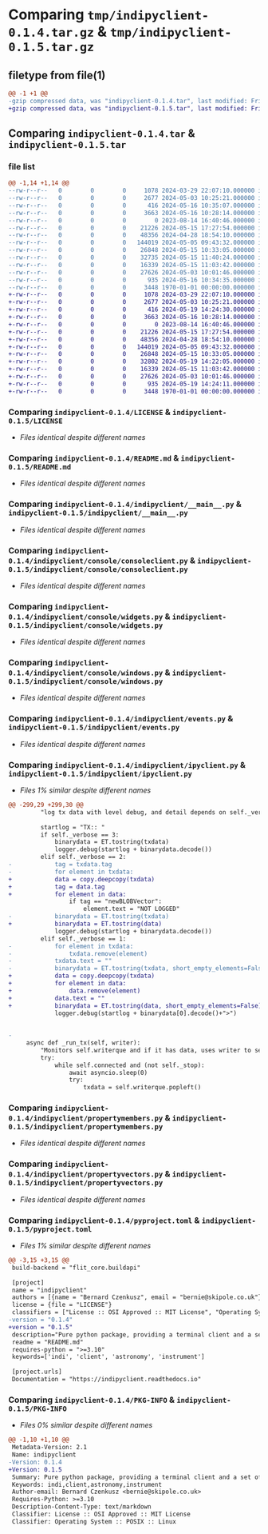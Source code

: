 # Comparing `tmp/indipyclient-0.1.4.tar.gz` & `tmp/indipyclient-0.1.5.tar.gz`

## filetype from file(1)

```diff
@@ -1 +1 @@
-gzip compressed data, was "indipyclient-0.1.4.tar", last modified: Fri Jan  1 00:00:00 2016, max compression
+gzip compressed data, was "indipyclient-0.1.5.tar", last modified: Fri Jan  1 00:00:00 2016, max compression
```

## Comparing `indipyclient-0.1.4.tar` & `indipyclient-0.1.5.tar`

### file list

```diff
@@ -1,14 +1,14 @@
--rw-r--r--   0        0        0     1078 2024-03-29 22:07:10.000000 indipyclient-0.1.4/LICENSE
--rw-r--r--   0        0        0     2677 2024-05-03 10:25:21.000000 indipyclient-0.1.4/README.md
--rw-r--r--   0        0        0      416 2024-05-16 10:35:07.000000 indipyclient-0.1.4/indipyclient/__init__.py
--rw-r--r--   0        0        0     3663 2024-05-16 10:28:14.000000 indipyclient-0.1.4/indipyclient/__main__.py
--rw-r--r--   0        0        0        0 2023-08-14 16:40:46.000000 indipyclient-0.1.4/indipyclient/console/__init__.py
--rw-r--r--   0        0        0    21226 2024-05-15 17:27:54.000000 indipyclient-0.1.4/indipyclient/console/consoleclient.py
--rw-r--r--   0        0        0    48356 2024-04-28 18:54:10.000000 indipyclient-0.1.4/indipyclient/console/widgets.py
--rw-r--r--   0        0        0   144019 2024-05-05 09:43:32.000000 indipyclient-0.1.4/indipyclient/console/windows.py
--rw-r--r--   0        0        0    26848 2024-05-15 10:33:05.000000 indipyclient-0.1.4/indipyclient/events.py
--rw-r--r--   0        0        0    32735 2024-05-15 11:40:24.000000 indipyclient-0.1.4/indipyclient/ipyclient.py
--rw-r--r--   0        0        0    16339 2024-05-15 11:03:42.000000 indipyclient-0.1.4/indipyclient/propertymembers.py
--rw-r--r--   0        0        0    27626 2024-05-03 10:01:46.000000 indipyclient-0.1.4/indipyclient/propertyvectors.py
--rw-r--r--   0        0        0      935 2024-05-16 10:34:35.000000 indipyclient-0.1.4/pyproject.toml
--rw-r--r--   0        0        0     3448 1970-01-01 00:00:00.000000 indipyclient-0.1.4/PKG-INFO
+-rw-r--r--   0        0        0     1078 2024-03-29 22:07:10.000000 indipyclient-0.1.5/LICENSE
+-rw-r--r--   0        0        0     2677 2024-05-03 10:25:21.000000 indipyclient-0.1.5/README.md
+-rw-r--r--   0        0        0      416 2024-05-19 14:24:30.000000 indipyclient-0.1.5/indipyclient/__init__.py
+-rw-r--r--   0        0        0     3663 2024-05-16 10:28:14.000000 indipyclient-0.1.5/indipyclient/__main__.py
+-rw-r--r--   0        0        0        0 2023-08-14 16:40:46.000000 indipyclient-0.1.5/indipyclient/console/__init__.py
+-rw-r--r--   0        0        0    21226 2024-05-15 17:27:54.000000 indipyclient-0.1.5/indipyclient/console/consoleclient.py
+-rw-r--r--   0        0        0    48356 2024-04-28 18:54:10.000000 indipyclient-0.1.5/indipyclient/console/widgets.py
+-rw-r--r--   0        0        0   144019 2024-05-05 09:43:32.000000 indipyclient-0.1.5/indipyclient/console/windows.py
+-rw-r--r--   0        0        0    26848 2024-05-15 10:33:05.000000 indipyclient-0.1.5/indipyclient/events.py
+-rw-r--r--   0        0        0    32802 2024-05-19 14:22:05.000000 indipyclient-0.1.5/indipyclient/ipyclient.py
+-rw-r--r--   0        0        0    16339 2024-05-15 11:03:42.000000 indipyclient-0.1.5/indipyclient/propertymembers.py
+-rw-r--r--   0        0        0    27626 2024-05-03 10:01:46.000000 indipyclient-0.1.5/indipyclient/propertyvectors.py
+-rw-r--r--   0        0        0      935 2024-05-19 14:24:11.000000 indipyclient-0.1.5/pyproject.toml
+-rw-r--r--   0        0        0     3448 1970-01-01 00:00:00.000000 indipyclient-0.1.5/PKG-INFO
```

### Comparing `indipyclient-0.1.4/LICENSE` & `indipyclient-0.1.5/LICENSE`

 * *Files identical despite different names*

### Comparing `indipyclient-0.1.4/README.md` & `indipyclient-0.1.5/README.md`

 * *Files identical despite different names*

### Comparing `indipyclient-0.1.4/indipyclient/__main__.py` & `indipyclient-0.1.5/indipyclient/__main__.py`

 * *Files identical despite different names*

### Comparing `indipyclient-0.1.4/indipyclient/console/consoleclient.py` & `indipyclient-0.1.5/indipyclient/console/consoleclient.py`

 * *Files identical despite different names*

### Comparing `indipyclient-0.1.4/indipyclient/console/widgets.py` & `indipyclient-0.1.5/indipyclient/console/widgets.py`

 * *Files identical despite different names*

### Comparing `indipyclient-0.1.4/indipyclient/console/windows.py` & `indipyclient-0.1.5/indipyclient/console/windows.py`

 * *Files identical despite different names*

### Comparing `indipyclient-0.1.4/indipyclient/events.py` & `indipyclient-0.1.5/indipyclient/events.py`

 * *Files identical despite different names*

### Comparing `indipyclient-0.1.4/indipyclient/ipyclient.py` & `indipyclient-0.1.5/indipyclient/ipyclient.py`

 * *Files 1% similar despite different names*

```diff
@@ -299,29 +299,30 @@
         "log tx data with level debug, and detail depends on self._verbose"
 
         startlog = "TX:: "
         if self._verbose == 3:
             binarydata = ET.tostring(txdata)
             logger.debug(startlog + binarydata.decode())
         elif self._verbose == 2:
-            tag = txdata.tag
-            for element in txdata:
+            data = copy.deepcopy(txdata)
+            tag = data.tag
+            for element in data:
                 if tag == "newBLOBVector":
                     element.text = "NOT LOGGED"
-            binarydata = ET.tostring(txdata)
+            binarydata = ET.tostring(data)
             logger.debug(startlog + binarydata.decode())
         elif self._verbose == 1:
-            for element in txdata:
-                txdata.remove(element)
-            txdata.text = ""
-            binarydata = ET.tostring(txdata, short_empty_elements=False).split(b">")
+            data = copy.deepcopy(txdata)
+            for element in data:
+                data.remove(element)
+            data.text = ""
+            binarydata = ET.tostring(data, short_empty_elements=False).split(b">")
             logger.debug(startlog + binarydata[0].decode()+">")
 
 
-
     async def _run_tx(self, writer):
         "Monitors self.writerque and if it has data, uses writer to send it"
         try:
             while self.connected and (not self._stop):
                 await asyncio.sleep(0)
                 try:
                     txdata = self.writerque.popleft()
```

### Comparing `indipyclient-0.1.4/indipyclient/propertymembers.py` & `indipyclient-0.1.5/indipyclient/propertymembers.py`

 * *Files identical despite different names*

### Comparing `indipyclient-0.1.4/indipyclient/propertyvectors.py` & `indipyclient-0.1.5/indipyclient/propertyvectors.py`

 * *Files identical despite different names*

### Comparing `indipyclient-0.1.4/pyproject.toml` & `indipyclient-0.1.5/pyproject.toml`

 * *Files 1% similar despite different names*

```diff
@@ -3,15 +3,15 @@
 build-backend = "flit_core.buildapi"
 
 [project]
 name = "indipyclient"
 authors = [{name = "Bernard Czenkusz", email = "bernie@skipole.co.uk"}]
 license = {file = "LICENSE"}
 classifiers = ["License :: OSI Approved :: MIT License", "Operating System :: POSIX :: Linux","Topic :: Scientific/Engineering :: Astronomy", "Topic :: Scientific/Engineering :: Interface Engine/Protocol Translator"]
-version = "0.1.4"
+version = "0.1.5"
 description="Pure python package, providing a terminal client and a set of classes which can be used to create scripts or clients to control remote instruments using the INDI protocol."
 readme = "README.md"
 requires-python = ">=3.10"
 keywords=['indi', 'client', 'astronomy', 'instrument']
 
 [project.urls]
 Documentation = "https://indipyclient.readthedocs.io"
```

### Comparing `indipyclient-0.1.4/PKG-INFO` & `indipyclient-0.1.5/PKG-INFO`

 * *Files 0% similar despite different names*

```diff
@@ -1,10 +1,10 @@
 Metadata-Version: 2.1
 Name: indipyclient
-Version: 0.1.4
+Version: 0.1.5
 Summary: Pure python package, providing a terminal client and a set of classes which can be used to create scripts or clients to control remote instruments using the INDI protocol.
 Keywords: indi,client,astronomy,instrument
 Author-email: Bernard Czenkusz <bernie@skipole.co.uk>
 Requires-Python: >=3.10
 Description-Content-Type: text/markdown
 Classifier: License :: OSI Approved :: MIT License
 Classifier: Operating System :: POSIX :: Linux
```


